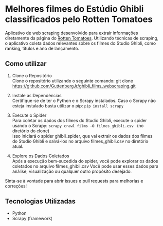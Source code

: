 # Melhores filmes do Estúdio Ghibli classificados pelo Rotten Tomatoes

<p>Aplicativo de web scraping desenvolvido para extrair informações diretamente da página do <a href='https://editorial.rottentomatoes.com/guide/all-studio-ghibli-movies-ranked-by-tomatometer/'>Rotten Tomatoes</a>. Utilizando técnicas de scraping, o aplicativo coleta dados relevantes sobre os filmes do Studio Ghibli, como ranking, títulos e ano de lançamento.</p>

## Como utilizar
1. Clone o Repositório <br>
Clone o repositório utilizando o seguinte comando:
git clone https://github.com/GuttenbergJr/ghibli_films_webscraping.git 

2. Instale as Dependências <br>
Certifique-se de ter o Python e o Scrapy instalados. Caso o Scrapy não esteja instalado basta utilizar o pip: ```pip install scrapy```

3. Execute o Spider <br>
Para coletar os dados dos filmes do Studio Ghibli, execute o spider usando o Scrapy: ```scrapy crawl films -O filmes_ghibli.csv ``` (no diretório do clone) <br>
Isso iniciará o spider ghibli_spider, que vai extrair os dados dos filmes do Studio Ghibli e salvá-los no arquivo filmes_ghibli.csv no diretório atual.

4. Explore os Dados Coletados <br>
Após a execução bem-sucedida do spider, você pode explorar os dados coletados no arquivo filmes_ghibli.csv Você pode usar esses dados para análise, visualização ou qualquer outro propósito desejado.


Sinta-se à vontade para abrir issues e pull requests para melhorias e correções!

## Tecnologias Utilizadas
<ul>
    <li> Python </li>
    <li> Scrapy (framework) </li>
<ul>
